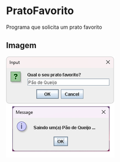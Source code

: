 # PratoFavorito
 Programa que solicita um prato favorito

## Imagem
 ![Prato Favorito](pratofavorito.png)


